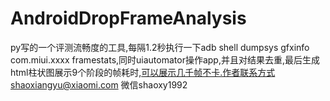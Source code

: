 # AndroidDropFrameAnalysis
py写的一个评测流畅度的工具,每隔1.2秒执行一下adb shell dumpsys gfxinfo com.miui.xxxx framestats,同时uiautomator操作app,并且对结果去重,最后生成html柱状图展示9个阶段的帧耗时,可以展示几千帧不卡.作者联系方式shaoxiangyu@xiaomi.com 微信shaoxy1992
